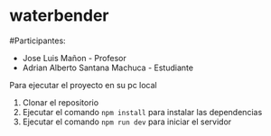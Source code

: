 # waterbender

#Participantes: 
- Jose Luis Mañon - Profesor
- Adrian Alberto Santana Machuca - Estudiante


Para ejecutar el proyecto en su pc local

1. Clonar el repositorio
2. Ejecutar el comando `npm install` para instalar las dependencias
3. Ejecutar el comando `npm run dev` para iniciar el servidor
